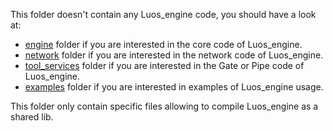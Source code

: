 This folder doesn't contain any Luos_engine code, you should have a look at:

- [engine](../engine) folder if you are interested in the core code of Luos_engine.
- [network](../network) folder if you are interested in the network code of Luos_engine.
- [tool_services](../tool_services) folder if you are interested in the Gate or Pipe code of Luos_engine.
- [examples](../../examples) folder if you are interested in examples of Luos_engine usage.

This folder only contain specific files allowing to compile Luos_engine as a shared lib.
